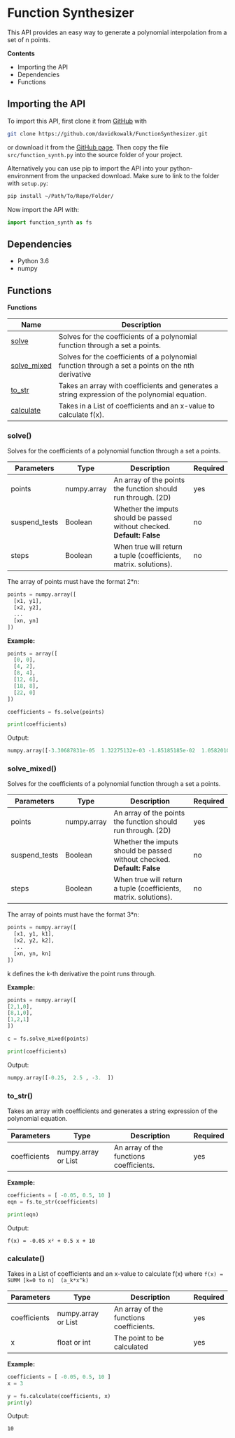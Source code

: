 # Function Synthesizer

This API provides an easy way to generate a polynomial interpolation from a set of n points.

**Contents**
- Importing the API
- Dependencies
- Functions

## Importing the API
To import this API, first clone it from [GitHub](http://github.com/davidkowalk/FunctionSynthesizer) with

```bash
git clone https://github.com/davidkowalk/FunctionSynthesizer.git
```
or download it from the [GitHub page](http://github.com/DapfiDuck/FunctionSynthesizer).
Then copy the file ``src/function_synth.py`` into the source folder of your project.

Alternatively you can use pip to import the API into your python-environment from the unpacked download. Make sure to link to the folder with ``setup.py``:
```bash
pip install ~/Path/To/Repo/Folder/
```

Now import the API with:
```python
import function_synth as fs
```

## Dependencies
- Python 3.6
- numpy

## Functions

**Functions**

|            Name             | Description |
|-----------------------------|-------------|
| [solve](#solve)             | Solves for the coefficients of a polynomial function through a set a points.
| [solve_mixed](#solve_mixed) | Solves for the coefficients of a polynomial function through a set a points on the nth derivative
| [to_str](#to_str)           | Takes an array with coefficients and generates a string expression of the polynomial equation.
| [calculate](#calculate)     | Takes in a List of coefficients and an x-value to calculate f(x).

### solve()

Solves for the coefficients of a polynomial function through a set a points.

|   Parameters  |     Type    |Description|Required|
|---------------|-------------|-----------|--------|
| points        | numpy.array | An array of the points the function should run through. (2D)            | yes |
| suspend_tests | Boolean     | Whether the imputs should be passed without checked. **Default: False** | no  |
| steps         | Boolean     | When true will return a tuple (coefficients, matrix. solutions).        | no  |

The array of points must have the format 2*n:
```python
points = numpy.array([
  [x1, y1],
  [x2, y2],
  ...
  [xn, yn]
])
```

**Example:**

```python
points = array([
  [0, 0],
  [4, 2],
  [8, 4],
  [12, 6],
  [18, 8],
  [22, 0]
])

coefficients = fs.solve(points)

print(coefficients)
```

Output:
```python
numpy.array([-3.30687831e-05  1.32275132e-03 -1.85185185e-02  1.05820106e-01  2.96825397e-01  0.00000000e+00])
```

### solve_mixed()

Solves for the coefficients of a polynomial function through a set a points.

|   Parameters  |     Type    |Description|Required|
|---------------|-------------|-----------|--------|
| points        | numpy.array | An array of the points the function should run through. (2D)            | yes |
| suspend_tests | Boolean     | Whether the imputs should be passed without checked. **Default: False** | no  |
| steps         | Boolean     | When true will return a tuple (coefficients, matrix. solutions).        | no  |

The array of points must have the format 3*n:
```python
points = numpy.array([
  [x1, y1, k1],
  [x2, y2, k2],
  ...
  [xn, yn, kn]
])
```
k defines the k-th derivative the point runs through.

**Example:**

```python
points = numpy.array([
[2,1,0],
[8,1,0],
[1,2,1]
])

c = fs.solve_mixed(points)

print(coefficients)
```

Output:
```python
numpy.array([-0.25,  2.5 , -3.  ])
```

### to_str()

Takes an array with coefficients and generates a string expression of the polynomial equation.

|   Parameters  |     Type    |Description|Required|
|---------------|-------------|-----------|--------|
| coefficients  | numpy.array or List | An array of the functions coefficients.| yes |

**Example:**
```python
coefficients = [ -0.05, 0.5, 10 ]
eqn = fs.to_str(coefficients)

print(eqn)
```
Output:
```
f(x) = -0.05 x² + 0.5 x + 10
```

### calculate()

Takes in a List of coefficients and an x-value to calculate f(x) where ``f(x) = SUMM [k=0 to n]  (a_k*x^k)``

|   Parameters  |     Type    |Description|Required|
|---------------|-------------|-----------|--------|
| coefficients  | numpy.array or List | An array of the functions coefficients.| yes |
| x             | float or int        | The point to be calculated | yes |

**Example:**

```python
coefficients = [ -0.05, 0.5, 10 ]
x = 3

y = fs.calculate(coefficients, x)
print(y)
```
Output:
```
10
```
